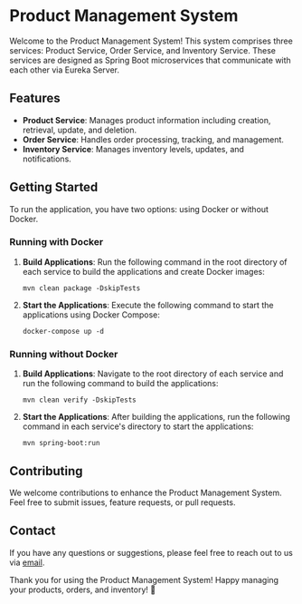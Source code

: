 # Product Management System

Welcome to the Product Management System! This system comprises three services: Product Service, Order Service, and Inventory Service. These services are designed as Spring Boot microservices that communicate with each other via Eureka Server.

## Features

- **Product Service**: Manages product information including creation, retrieval, update, and deletion.
- **Order Service**: Handles order processing, tracking, and management.
- **Inventory Service**: Manages inventory levels, updates, and notifications.

## Getting Started

To run the application, you have two options: using Docker or without Docker.

### Running with Docker

1. **Build Applications**: Run the following command in the root directory of each service to build the applications and create Docker images:
    ```
    mvn clean package -DskipTests
    ```

2. **Start the Applications**: Execute the following command to start the applications using Docker Compose:
    ```
    docker-compose up -d
    ```

### Running without Docker

1. **Build Applications**: Navigate to the root directory of each service and run the following command to build the applications:
    ```
    mvn clean verify -DskipTests
    ```

2. **Start the Applications**: After building the applications, run the following command in each service's directory to start the applications:
    ```
    mvn spring-boot:run
    ```

## Contributing

We welcome contributions to enhance the Product Management System. Feel free to submit issues, feature requests, or pull requests.


## Contact

If you have any questions or suggestions, please feel free to reach out to us via [email](mailto:pratikdesai399@gmail.com).

Thank you for using the Product Management System! Happy managing your products, orders, and inventory! 🚀
